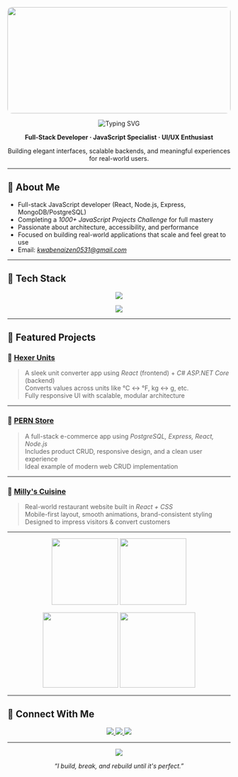 

<!--
**KwabenaIzen/KwabenaIzen** is a ✨ _special_ ✨ repository because its `README.md` (this file) appears on your GitHub profile.

Here are some ideas to get you started:

- 🔭 I’m currently working on ...
- 🌱 I’m currently learning ...
- 👯 I’m looking to collaborate on ...
- 🤔 I’m looking for help with ...
- 💬 Ask me about ...
- 📫 How to reach me: ...
- 😄 Pronouns: ...
- ⚡ Fun fact: ...
-->
<!-- HEADER: Banner -->
<p align="center">
  <img
    src="https://camo.githubusercontent.com/64caf9016869591bbcf79720ad78d0645d4ae11549961c8f47f9cb595838b2e3/68747470733a2f2f63646e612e61727473746174696f6e2e636f6d2f702f6173736574732f696d616765732f696d616765732f3032312f3732302f3932302f6f726967696e616c2f706978656c2d6a6566662d6d6172696f2e6769663f31353732373039343333"
    style="width: 100%; height: 240px; object-fit: cover; border-radius: 10px;"
  />
</p>

<!-- Typing Intro -->
<p align="center">
  <img src="https://readme-typing-svg.demolab.com?font=Fira+Code&weight=600&size=40&pause=1000&color=F97316&center=true&vCenter=true&width=600&lines=Hi,+I'm+Kwabena+Izen;" alt="Typing SVG" />
</p>

<p align="center"><strong>Full-Stack Developer · JavaScript Specialist · UI/UX Enthusiast</strong></p>
<p align="center">Building elegant interfaces, scalable backends, and meaningful experiences for real-world users.</p>

---

## 🔹 About Me

* Full-stack JavaScript developer (React, Node.js, Express, MongoDB/PostgreSQL)
* Completing a *1000+ JavaScript Projects Challenge* for full mastery
* Passionate about architecture, accessibility, and performance
* Focused on building real-world applications that scale and feel great to use
* Email: *[kwabenaizen0531@gmail.com](mailto:kwabenaizen0531@gmail.com)*

---

## 🔹 Tech Stack

<p align="center">
  <img src="https://skillicons.dev/icons?i=js,ts,react,nodejs,express,postgres,mongodb,html,css,tailwind,git,github" />
</p>

<p align="center">
  <img src="https://img.shields.io/badge/Full%20Stack-JS%20%7C%20TS%20%7C%20React%20%7C%20Node%20%7C%20Express%20%7C%20SQL%2FNoSQL-blueviolet?style=for-the-badge&logo=javascript&logoColor=white" />
</p>

---

## 🔹 Featured Projects

### 🔹 [Hexer Units](https://github.com/Emmanuelhexer/hexerunits-frontend)
> A sleek unit converter app using *React* (frontend) + *C# ASP.NET Core* (backend)  
> Converts values across units like °C ↔ °F, kg ↔ g, etc.  
> Fully responsive UI with scalable, modular architecture

---

### 🔹 [PERN Store](https://github.com/Emmanuelhexer/product-store)
> A full-stack e-commerce app using *PostgreSQL, Express, React, Node.js*  
> Includes product CRUD, responsive design, and a clean user experience  
> Ideal example of modern web CRUD implementation

---

### 🔹 [Milly's Cuisine](https://www.millyscuisine.com/)
> Real-world restaurant website built in *React + CSS*  
> Mobile-first layout, smooth animations, brand-consistent styling  
> Designed to impress visitors & convert customers

---

<!-- GitHub Stats - 2x2 Grid Layout -->
<p align="center">
  <img
    src="https://github-readme-stats.vercel.app/api?username=Emmanuelhexer&show_icons=true&theme=radical&hide_title=true&hide_border=true&border_radius=10&custom_title=GitHub+Stats"
    height="150"
  />
  <img
    src="https://github-readme-streak-stats.herokuapp.com/?user=Emmanuelhexer&theme=radical&hide_border=true&border_radius=10"
    height="150"
  />
</p>

<p align="center">
  <img
    src="https://github-readme-stats.vercel.app/api/top-langs/?username=Emmanuelhexer&layout=compact&theme=radical&hide_border=true&border_radius=10&langs_count=6"
    height="170"
  />
  <img
    src="https://github-profile-summary-cards.vercel.app/api/cards/productive-time?username=Emmanuelhexer&theme=radical"
    height="170"
  />
</p>


---

## 🔹 Connect With Me

<p align="center">
  <a href="https://linkedin.com/in/Emmanuelhexer">
    <img src="https://img.shields.io/badge/LinkedIn-0A66C2?style=for-the-badge&logo=linkedin&logoColor=white"/>
  </a>
  <a href="mailto:emmanuelhexer@gmail.com">
    <img src="https://img.shields.io/badge/Email-D14836?style=for-the-badge&logo=gmail&logoColor=white"/>
  </a>
  <a href="https://twitter.com/Emmanuelhexer">
    <img src="https://img.shields.io/badge/Twitter-1DA1F2?style=for-the-badge&logo=twitter&logoColor=white"/>
  </a>
</p>

---

<p align="center">
  <img src="https://komarev.com/ghpvc/?username=Emmanuelhexer&style=flat-square&color=orange" />
</p>

<p align="center"><em>“I build, break, and rebuild until it's perfect.”</em></p>
